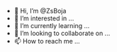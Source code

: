 - 👋 Hi, I’m @ZsBoja
- 👀 I’m interested in ...
- 🌱 I’m currently learning ...
- 💞️ I’m looking to collaborate on ...
- 📫 How to reach me ...

<!---
ZsBoja/ZsBoja is a ✨ special ✨ repository because its `README.md` (this file) appears on your GitHub profile.
You can click the Preview link to take a look at your changes.

Ez a gyári duma.
--->
